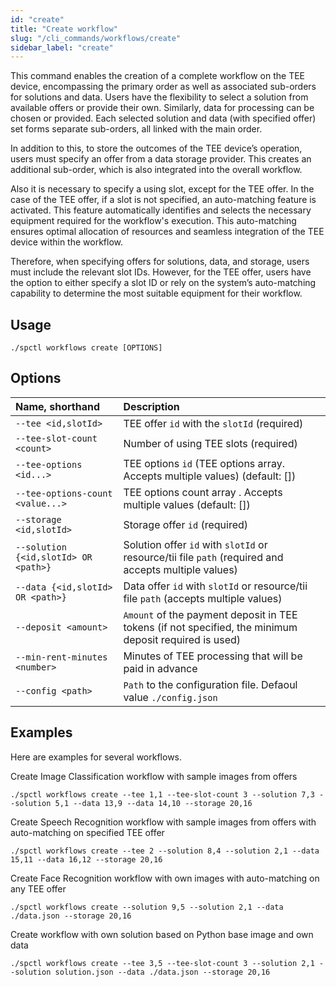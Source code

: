 ```yaml
---
id: "create"
title: "Create workflow"
slug: "/cli_commands/workflows/create"
sidebar_label: "create"
---
```


This command enables the creation of a complete workflow on the TEE device, encompassing the primary order as well as associated sub-orders for solutions and data. Users have the flexibility to select a solution from available offers or provide their own. Similarly, data for processing can be chosen or provided. Each selected solution and data (with specified offer) set forms separate sub-orders, all linked with the main order.

In addition to this, to store the outcomes of the TEE device’s operation, users must specify an offer from a data storage provider. This creates an additional sub-order, which is also integrated into the overall workflow.

Also it is necessary to specify a using slot, except for the TEE offer. In the case of the TEE offer, if a slot is not specified, an auto-matching feature is activated. This feature automatically identifies and selects the necessary equipment required for the workflow's execution. This auto-matching ensures optimal allocation of resources and seamless integration of the TEE device within the workflow.

Therefore, when specifying offers for solutions, data, and storage, users must include the relevant slot IDs. However, for the TEE offer, users have the option to either specify a slot ID or rely on the system’s auto-matching capability to determine the most suitable equipment for their workflow.
## Usage

```
./spctl workflows create [OPTIONS]
```

## Options

|**Name, shorthand**|**Description**|
| :- | :- |
|`--tee <id,slotId>`|TEE offer `id` with the `slotId` (required)|
|`--tee-slot-count <count>`|Number of using TEE slots (required)|
|`--tee-options <id...>`|TEE options `id` (TEE options array. Accepts multiple values) (default: [])|
|`--tee-options-count <value...>`|TEE options count array <values>. Accepts multiple values (default: [])|
|`--storage <id,slotId>`|Storage offer `id` (required)|
|`--solution {<id,slotId> OR <path>}`|Solution offer `id` with `slotId` or resource/tii file `path` (required and accepts multiple values)|
|`--data {<id,slotId> OR <path>}`|Data offer `id` with `slotId` or resource/tii file `path` (accepts multiple values)|
|`--deposit <amount>`|`Amount` of the payment deposit in TEE tokens (if not specified, the minimum deposit required is used)|
|`--min-rent-minutes <number>`|Minutes of TEE processing that will be paid in advance|
|`--config <path>`|`Path` to the configuration file. Defaoul value `./config.json`|

## Examples
Here are examples for several workflows.

Create Image Classification workflow with sample images from offers
```
./spctl workflows create --tee 1,1 --tee-slot-count 3 --solution 7,3 --solution 5,1 --data 13,9 --data 14,10 --storage 20,16
```

Create Speech Recognition workflow with sample images from offers with auto-matching on specified TEE offer
```
./spctl workflows create --tee 2 --solution 8,4 --solution 2,1 --data 15,11 --data 16,12 --storage 20,16
```

Create Face Recognition workflow with own images with auto-matching on any TEE offer
```
./spctl workflows create --solution 9,5 --solution 2,1 --data ./data.json --storage 20,16
```

Create workflow with own solution based on Python base image and own data
```
./spctl workflows create --tee 3,5 --tee-slot-count 3 --solution 2,1 --solution solution.json --data ./data.json --storage 20,16
```

